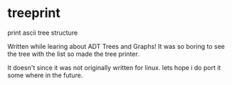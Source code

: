 # treeprint 

print ascii tree structure

Written while learing about ADT Trees and Graphs! It was so boring to see the tree with the list so made the tree printer.

It doesn't since it was not originally written for linux. lets hope i do port it some where in the future.


